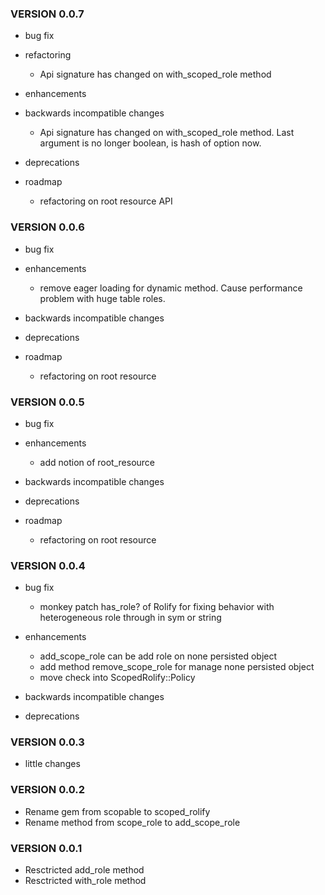 ### VERSION 0.0.7

* bug fix

* refactoring
  * Api signature has changed on with_scoped_role method

* enhancements

* backwards incompatible changes
  * Api signature has changed on with_scoped_role method. Last argument is no longer boolean, is hash of option now.

* deprecations

* roadmap
  * refactoring on root resource API


### VERSION 0.0.6

* bug fix

* enhancements
  * remove eager loading for dynamic method. Cause performance problem with huge table roles.

* backwards incompatible changes

* deprecations

* roadmap
  * refactoring on root resource

### VERSION 0.0.5

* bug fix

* enhancements
  * add notion of root_resource

* backwards incompatible changes

* deprecations

* roadmap
  * refactoring on root resource

### VERSION 0.0.4

* bug fix
  * monkey patch has_role? of Rolify for fixing behavior with heterogeneous role through in sym or string

* enhancements
  * add_scope_role can be add role on none persisted object
  * add method remove_scope_role for manage none persisted object
  * move check into ScopedRolify::Policy

* backwards incompatible changes

* deprecations

### VERSION 0.0.3

* little changes

### VERSION 0.0.2

* Rename gem from scopable to scoped_rolify
* Rename method from scope_role to add_scope_role

### VERSION 0.0.1

* Resctricted add_role method
* Resctricted with_role method